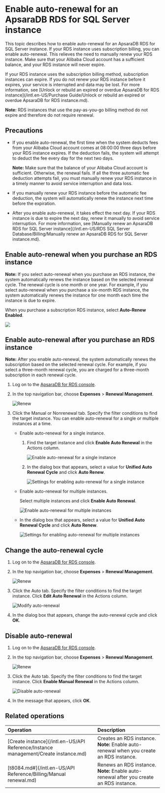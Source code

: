 # Enable auto-renewal for an ApsaraDB RDS for SQL Server instance

This topic describes how to enable auto-renewal for an ApsaraDB RDS for SQL Server instance. If your RDS instance uses subscription billing, you can enable auto-renewal. This relieves the need to manually renew your RDS instance. Make sure that your Alibaba Cloud account has a sufficient balance, and your RDS instance will never expire.

If your RDS instance uses the subscription billing method, subscription instances can expire. If you do not renew your RDS instance before it expires, your service is interrupted and data may be lost. For more information, see [Unlock or rebuild an expired or overdue ApsaraDB for RDS instance](/intl.en-US/Purchase Guide/Unlock or rebuild an expired or overdue ApsaraDB for RDS instance.md).

**Note:** RDS instances that use the pay-as-you-go billing method do not expire and therefore do not require renewal.

## Precautions

-   If you enable auto-renewal, the first time when the system deducts fees from your Alibaba Cloud account comes at 08:00:00 three days before your RDS instance expires. If the deduction fails, the system will attempt to deduct the fee every day for the next two days.

    **Note:** Make sure that the balance of your Alibaba Cloud account is sufficient. Otherwise, the renewal fails. If all the three automatic fee deduction attempts fail, you must manually renew your RDS instance in a timely manner to avoid service interruption and data loss.

-   If you manually renew your RDS instance before the automatic fee deduction, the system will automatically renew the instance next time before the expiration.
-   After you enable auto-renewal, it takes effect the next day. If your RDS instance is due to expire the next day, renew it manually to avoid service interruption. For more information, see [Manually renew an ApsaraDB RDS for SQL Server instance](/intl.en-US/RDS SQL Server Database/Billing/Manually renew an ApsaraDB RDS for SQL Server instance.md).

## Enable auto-renewal when you purchase an RDS instance

**Note:** If you select auto-renewal when you purchase an RDS instance, the system automatically renews the instance based on the selected renewal cycle. The renewal cycle is one month or one year. For example, if you select auto-renewal when you purchase a six-month RDS instance, the system automatically renews the instance for one month each time the instance is due to expire.

When you purchase a subscription RDS instance, select **Auto-Renew Enabled**.

![](https://static-aliyun-doc.oss-cn-hangzhou.aliyuncs.com/assets/img/en-US/3150359951/p11146.png)

## Enable auto-renewal after you purchase an RDS instance

**Note:** After you enable auto-renewal, the system automatically renews the subscription based on the selected renewal cycle. For example, if you select a three-month renewal cycle, you are charged for a three-month subscription in each renewal cycle.

1.  Log on to the [ApsaraDB for RDS console](https://rds.console.aliyun.com/).
2.  In the top navigation bar, choose **Expenses** \> **Renewal Management**.

    ![Renew](https://static-aliyun-doc.oss-cn-hangzhou.aliyuncs.com/assets/img/en-US/3150359951/p48528.png)

3.  Click the Manual or Nonrenewal tab. Specify the filter conditions to find the target instance. You can enable auto-renewal for a single or multiple instances at a time.
    -   Enable auto-renewal for a single instance.
        1.  Find the target instance and click **Enable Auto Renewal** in the Actions column.

            ![Enable auto-renewal for a single instance](https://static-aliyun-doc.oss-cn-hangzhou.aliyuncs.com/assets/img/en-US/6940359951/p48534.png)

        2.  In the dialog box that appears, select a value for **Unified Auto Renewal Cycle** and click **Auto Renew**.

            ![Settings for enabling auto-renewal for a single instance](https://static-aliyun-doc.oss-cn-hangzhou.aliyuncs.com/assets/img/en-US/6940359951/p48535.png)

    -   Enable auto-renewal for multiple instances.

        Select multiple instances and click **Enable Auto Renewal**.

        ![Enable auto-renewal for multiple instances](https://static-aliyun-doc.oss-cn-hangzhou.aliyuncs.com/assets/img/en-US/6940359951/p48536.png)

    -   In the dialog box that appears, select a value for **Unified Auto Renewal Cycle** and click **Auto Renew**.

        ![Settings for enabling auto-renewal for multiple instances](https://static-aliyun-doc.oss-cn-hangzhou.aliyuncs.com/assets/img/en-US/6940359951/p48537.png)


## Change the auto-renewal cycle

1.  Log on to the [ApsaraDB for RDS console](https://rds.console.aliyun.com/).
2.  In the top navigation bar, choose **Expenses** \> **Renewal Management**.

    ![Renew](https://static-aliyun-doc.oss-cn-hangzhou.aliyuncs.com/assets/img/en-US/3150359951/p48528.png)

3.  Click the Auto tab. Specify the filter conditions to find the target instance. Click **Edit Auto Renewal** in the Actions column.

    ![Modify auto-renewal](https://static-aliyun-doc.oss-cn-hangzhou.aliyuncs.com/assets/img/en-US/7940359951/p48538.png)

4.  In the dialog box that appears, change the auto-renewal cycle and click **OK**.

## Disable auto-renewal

1.  Log on to the [ApsaraDB for RDS console](https://rds.console.aliyun.com/).
2.  In the top navigation bar, choose **Expenses** \> **Renewal Management**.

    ![Renew](https://static-aliyun-doc.oss-cn-hangzhou.aliyuncs.com/assets/img/en-US/3150359951/p48528.png)

3.  Click the Auto tab. Specify the filter conditions to find the target instance. Click **Enable Manual Renewal** in the Actions column.

    ![Disable auto-renewal](https://static-aliyun-doc.oss-cn-hangzhou.aliyuncs.com/assets/img/en-US/7940359951/p48539.png)

4.  In the message that appears, click **OK**.

## Related operations

|Operation|Description|
|:--------|:----------|
|[Create instance](/intl.en-US/API Reference/Instance management/Create instance.md)|Creates an RDS instance. **Note:** Enable auto-renewal when you create an RDS instance. |
|[t8084.md\#](/intl.en-US/API Reference/Billing/Manual renewal.md)|Renews an RDS instance. **Note:** Enable auto-renewal after you create an RDS instance. |


